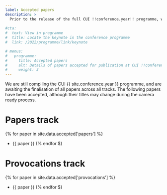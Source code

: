 ```yaml
---
label: Accepted papers
description: >
  Prior to the release of the full CUI !!conference.year!! programme, we have made avaialble titles of accepted publications.
  
#cta:
#  text: View in programme
#  title: Locate the keynote in the conference programme
#  link: /2022/programme/link/keynote

# menus:
#   programme:
#     title: Accepted papers
#     alt: Details of papers accepted for publication at CUI !!conference.year!!
#     weight: 3
---
```

We are still compiling the CUI {{ site.conference.year }} programme, and are awaiting the finalisation of all papers across all tracks. The following papers have been accepted, although their titles may change during the camera ready process.

# Papers track

{% for paper in site.data.accepted['papers'] %}
 * {{ paper }}
{% endfor $}

# Provocations track

{% for paper in site.data.accepted['provocations'] %}
 * {{ paper }}
{% endfor $}
